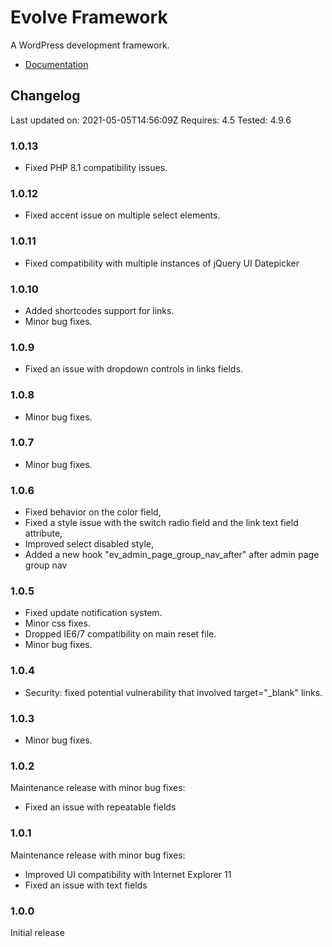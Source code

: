 # Evolve Framework

A WordPress development framework.

* [Documentation](http://justevolve.github.io/evolve-framework/)

## Changelog

Last updated on: 2021-05-05T14:56:09Z
Requires: 4.5
Tested: 4.9.6

### 1.0.13

* Fixed PHP 8.1 compatibility issues.

### 1.0.12

* Fixed accent issue on multiple select elements.

### 1.0.11

* Fixed compatibility with multiple instances of jQuery UI Datepicker

### 1.0.10

* Added shortcodes support for links.
* Minor bug fixes.

### 1.0.9

* Fixed an issue with dropdown controls in links fields.

### 1.0.8

* Minor bug fixes.

### 1.0.7

* Minor bug fixes.

### 1.0.6

* Fixed behavior on the color field,
* Fixed a style issue with the switch radio field and the link text field attribute,
* Improved select disabled style,
* Added a new hook "ev_admin_page_group_nav_after" after admin page group nav

### 1.0.5

* Fixed update notification system.
* Minor css fixes.
* Dropped IE6/7 compatibility on main reset file.
* Minor bug fixes.

### 1.0.4

* Security: fixed potential vulnerability that involved target="_blank" links.

### 1.0.3

* Minor bug fixes.

### 1.0.2

Maintenance release with minor bug fixes:

* Fixed an issue with repeatable fields

### 1.0.1

Maintenance release with minor bug fixes:

* Improved UI compatibility with Internet Explorer 11
* Fixed an issue with text fields

### 1.0.0

Initial release
